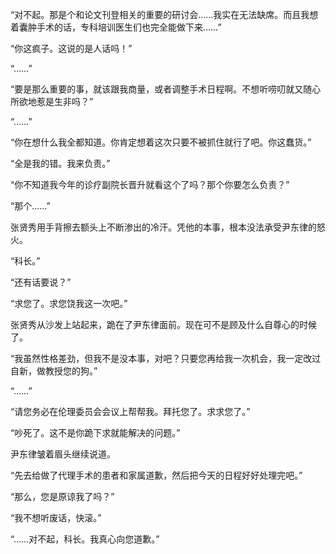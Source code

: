 “对不起。那是个和论文刊登相关的重要的研讨会……我实在无法缺席。而且我想着囊肿手术的话，专科培训医生们也完全能做下来……”

“你这疯子。这说的是人话吗！”

“……”

“要是那么重要的事，就该跟我商量，或者调整手术日程啊。不想听唠叨就又随心所欲地惹是生非吗？”

“……”

“你在想什么我全都知道。你肯定想着这次只要不被抓住就行了吧。你这蠢货。”

“全是我的错。我来负责。”

“你不知道我今年的诊疗副院长晋升就看这个了吗？那个你要怎么负责？”

“那个……”

张贤秀用手背擦去额头上不断渗出的冷汗。凭他的本事，根本没法承受尹东律的怒火。

“科长。”

“还有话要说？”

“求您了。求您饶我这一次吧。”

张贤秀从沙发上站起来，跪在了尹东律面前。现在可不是顾及什么自尊心的时候了。

“我虽然性格差劲，但我不是没本事，对吧？只要您再给我一次机会，我一定改过自新，做教授您的狗。”

“……”

“请您务必在伦理委员会会议上帮帮我。拜托您了。求求您了。”

“吵死了。这不是你跪下求就能解决的问题。”

尹东律皱着眉头继续说道。

“先去给做了代理手术的患者和家属道歉，然后把今天的日程好好处理完吧。”

“那么，您是原谅我了吗？”

“我不想听废话，快滚。”

“……对不起，科长。我真心向您道歉。”